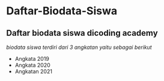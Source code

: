 Daftar-Biodata-Siswa
==
Daftar biodata siswa dicoding academy
--
*biodata siswa terdiri dari 3 angkatan yaitu sebagai berikut*
- Angkata 2019
- Angkata 2020
- Angkatan 2021
